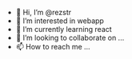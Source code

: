 - 👋 Hi, I’m @rezstr
- 👀 I’m interested in webapp
- 🌱 I’m currently learning react
- 💞️ I’m looking to collaborate on ...
- 📫 How to reach me ...

<!---
rezstr/rezstr is a ✨ special ✨ repository because its `README.md` (this file) appears on your GitHub profile.
You can click the Preview link to take a look at your changes.
--->
